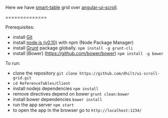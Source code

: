 Here we have [smart-table](https://github.com/lorenzofox3/Smart-Table) grid over [angular-ui-scroll](https://github.com/angular-ui/ui-scroll).

==============

Prerequisites:
* install [Git](http://git-scm.com/)
* install [node.js (v0.10)](http://nodejs.org/) with npm (Node Package Manager)
* install [Grunt](https://github.com/gruntjs/grunt) package globally.  `npm install -g grunt-cli`
* install [Bower] (https://github.com/bower/bower) ` npm install -g bower `

To run:
* clone the repository `git clone https://github.com/dhilt/ui-scroll-grid.git`
* `cd ReferenceTables/Client`
* install nodejs dependencies `npm install`
* remove directives depend on bower `grunt clean:bower`
* install bower dependencies `bower install`
* run the app server `npm start`
* to open the app in the browser go to `http://localhost:1234/`

